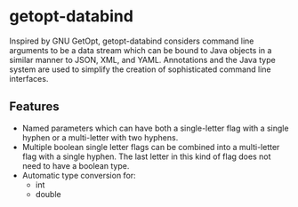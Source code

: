 # getopt-databind
Inspired by GNU GetOpt, getopt-databind considers command line arguments to be a data stream which can be bound to Java objects in a similar manner to JSON, XML, and YAML. Annotations and the Java type system are used to simplify the creation of sophisticated command line interfaces.

## Features
* Named parameters which can have both a single-letter flag with a single hyphen or a multi-letter with two hyphens.
* Multiple boolean single letter flags can be combined into a multi-letter flag with a single hyphen. The last letter in this kind of flag does not need to have a boolean type.
* Automatic type conversion for:
  * int
  * double
